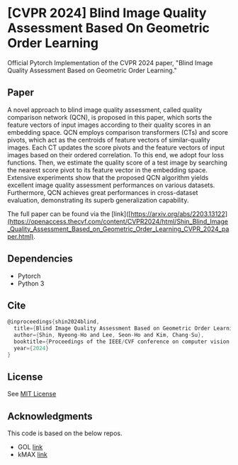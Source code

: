 # [CVPR 2024] Blind Image Quality Assessment Based On Geometric Order Learning
Official Pytorch Implementation of the CVPR 2024 paper, "Blind Image Quality Assessment Based on Geometric Order Learning."

Paper
-----------------------------------------------------------------------------
A novel approach to blind image quality assessment, called quality comparison network (QCN), is proposed in this paper, which sorts the feature vectors of input images according to their quality scores in an embedding space. QCN employs comparison transformers (CTs) and score pivots, which act as the centroids of feature vectors of similar-quality images. Each CT updates the score pivots and the feature vectors of input images based on their ordered correlation. To this end, we adopt four loss functions. Then, we estimate the quality score of a test image by searching the nearest score pivot to its feature vector in the embedding space. Extensive experiments show that the proposed QCN algorithm yields excellent image quality assessment performances on various datasets. Furthermore, QCN achieves great performances in cross-dataset evaluation, demonstrating its superb generalization capability.

The full paper can be found via the [link]([https://arxiv.org/abs/2203.13122](https://openaccess.thecvf.com/content/CVPR2024/html/Shin_Blind_Image_Quality_Assessment_Based_on_Geometric_Order_Learning_CVPR_2024_paper.html).

<!--Please cite our paper if you use our code:-->

Dependencies
-----------------------------------------------------------------------------
- Pytorch
- Python 3

Cite
-----------------------------------------------------------------------------
```c
@inproceedings{shin2024blind,
  title={Blind Image Quality Assessment Based on Geometric Order Learning},
  author={Shin, Nyeong-Ho and Lee, Seon-Ho and Kim, Chang-Su},
  booktitle={Proceedings of the IEEE/CVF conference on computer vision and pattern recognition},
  year={2024}
}
```

License
-----------------------------------------------------------------------------
See [MIT License](https://github.com/nhshin-mcl/MWR/blob/main/LICENSE)

Acknowledgments
-----------------------------------------------------------------------------
This code is based on the below repos.
* GOL [link](https://github.com/seon92/GOL)
* kMAX [link](https://github.com/bytedance/kmax-deeplab)
